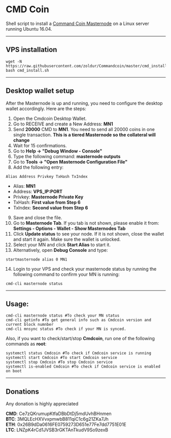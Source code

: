 # CMD Coin
Shell script to install a [Command Coin Masternode](https://commandcoin.net/) on a Linux server running Ubuntu 16.04.
***

## VPS installation
```
wget -N https://raw.githubusercontent.com/zoldur/Commandcoin/master/cmd_install.sh
bash cmd_install.sh
```
***

## Desktop wallet setup

After the Masternode is up and running, you need to configure the desktop wallet accordingly. Here are the steps:
1. Open the Cmdcoin Desktop Wallet.
2. Go to RECEIVE and create a New Address: **MN1**
3. Send **20000** CMD to **MN1**. You need to send all 20000 coins in one single transaction.  **This is a tiered Masternode so the collateral will change**
4. Wait for 15 confirmations.
5. Go to **Help -> "Debug Window - Console"**
6. Type the following command: **masternode outputs**
7. Go to  **Tools -> "Open Masternode Configuration File"**
8. Add the following entry:
```
Alias Address Privkey TxHash TxIndex
```
* Alias: **MN1**
* Address: **VPS_IP:PORT**
* Privkey: **Masternode Private Key**
* TxHash: **First value from Step 6**
* TxIndex:  **Second value from Step 6**
9. Save and close the file.
10. Go to **Masternode Tab**. If you tab is not shown, please enable it from: **Settings - Options - Wallet - Show Masternodes Tab**
11. Click **Update status** to see your node. If it is not shown, close the wallet and start it again. Make sure the wallet is unlocked.
12. Select your MN and click **Start Alias** to start it.
13. Alternatively, open **Debug Console** and type:
```
startmasternode alias 0 MN1
```
14. Login to your VPS and check your masternode status by running the following command to confirm your MN is running:
```
cmd-cli masternode status
```
***

## Usage:
```
cmd-cli masternode status #To check your MN status
cmd-cli getinfo #To get general info such as Cmdcoin version and current block numnber
cmd-cli mnsync status #To check if your MN is synced.
```
Also, if you want to check/start/stop **Cmdcoin**, run one of the following commands as **root**:

```
systemctl status Cmdcoin #To check if Cmdcoin service is running
systemctl start Cmdcoin #To start Cmdcoin service
systemctl stop Cmdcoin #To stop Cmdcoin service
systemctl is-enabled Cmdcoin #To check if Cmdcoin service is enabled on boot
```
***

## Donations
Any donation is highly appreciated

**CMD**: Ce7zQKrumupKtfaDBbDtDj5mdUvhBHnmen  
**BTC**: 3MQLEcHXVvxpmwbB811qiC1c6g21ZKa7Jh  
**ETH**: 0x26B9dDa0616FE0759273D651e77Fe7dd7751E01E  
**LTC**: LNZpK4rCd1JVSB3rGKTAnTkudV9So9zexB
